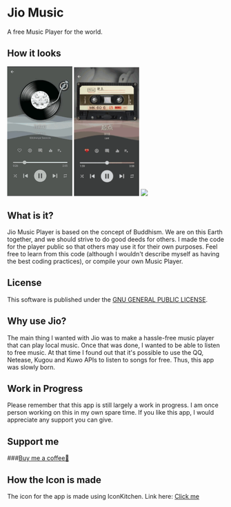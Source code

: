 # Jio Music

A free Music Player for the world.

<h2>How it looks</h2>

<img src="./screenshots/screen1.gif" width="30%">
<img src="./screenshots/screen2.gif" width="30%">
<img src="./screenshots/screen3.gif" width="30%">

## What is it?

Jio Music Player is based on the concept of Buddhism. We are on this Earth together, and we should strive to do good deeds for others. I made the code for the player public so that others may use it for their own purposes. Feel free to learn from this code (although I wouldn't describe myself as having the best coding practices), or compile your own Music Player.

## License
This software is published under the [GNU GENERAL PUBLIC LICENSE](./COPYING).

## Why use Jio?
The main thing I wanted with Jio was to make a hassle-free music player that can play local music. Once that was done, I wanted to be able to listen to free music. At that time I found out that it's possible to use the QQ, Netease, Kugou and Kuwo APIs to listen to songs for free. Thus, this app was slowly born.

## Work in Progress
Please remember that this app is still largely a work in progress. I am once person working on this in my own spare time. If you like this app, I would appreciate any support you can give.

## Support me
###[Buy me a coffee🤗](https://www.buymeacoffee.com/alexanderg5)


## How the Icon is made
 The icon for the app is made using IconKitchen. Link here: [Click me](https://icon.kitchen/i/H4sIAAAAAAAAAzWQTU%2FDMAyG%2F0plrkOiGxtab3xsCATSJHoCcUgbN42U1iVNQNXU%2F46dwi157PdxnDN8KxdxhOIMjSmnAaEA2ymDsGJwaBqsA1dhbJWmH4aVuSdHntHFOt%2Fvmk1if0njlbbYh8Qe%2Fy%2FsriWTS2i72T0cD9yQ0FrQvl7fVFeMVG8ca663s%2BTfWpWk41e0vuaCvOiktLa9EWegAYo8X4G3puUpcqwoBOqWs8MmUZYNY2mDqOHZUvYaR1uzjakyzvbCb7PSRzdlR4%2B4NGQnpyb0qe%2Bpph6K4CPK7UVNFFkNbSoeadmxUZ11k7juEN8RYebJHeno5H8%2FeDvtyWrJsPlyDOQRPudf2G0vt4MBAAA%3D)